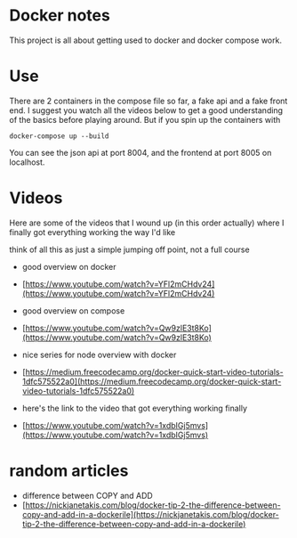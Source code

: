 # Docker notes
This project is all about getting used to docker and docker compose work.

# Use
There are 2 containers in the compose file so far, a fake api and a fake front end. I suggest you watch all the videos below to get a
good understanding of the basics before playing around. But if you spin up the containers with

<code>docker-compose up --build</code>

You can see the json api at port 8004, and the frontend at port 8005 on localhost.


# Videos
Here are some of the videos that I wound up (in this order actually) where I finally got everything working the way I'd like

think of all this as just a simple jumping off point, not a full course


- good overview on docker
 - [https://www.youtube.com/watch?v=YFl2mCHdv24](https://www.youtube.com/watch?v=YFl2mCHdv24)

- good overview on compose
 - [https://www.youtube.com/watch?v=Qw9zlE3t8Ko](https://www.youtube.com/watch?v=Qw9zlE3t8Ko)


- nice series for node overview with docker
 - [https://medium.freecodecamp.org/docker-quick-start-video-tutorials-1dfc575522a0](https://medium.freecodecamp.org/docker-quick-start-video-tutorials-1dfc575522a0)


- here's the link to the video that got everything working finally
 - [https://www.youtube.com/watch?v=1xdbIGj5mvs](https://www.youtube.com/watch?v=1xdbIGj5mvs)

# random articles
 - difference between COPY and ADD
  - [https://nickjanetakis.com/blog/docker-tip-2-the-difference-between-copy-and-add-in-a-dockerile](https://nickjanetakis.com/blog/docker-tip-2-the-difference-between-copy-and-add-in-a-dockerile)
